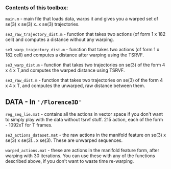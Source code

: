 
### Contents of this toolbox:

`main.m` - main file that loads data, warps it and gives you a warped set of
se(3) x se(3) x..x se(3) trajectories.

`se3_raw_trajectory_dist.m` - function that takes two actions 
(of form 1 x 182 cell) and computes a distance without any warping. 

`se3_warp_trajectory_dist.m` -  function that takes two actions 
(of form 1 x 182 cell) and computes a distance after warping using the 
TSRVF.

`se3_warp_dist.m` - function that takes two trajectories on se(3) of the form
4 x 4 x T,and computes the warped distance using TSRVF.  

`se3_raw_dist.m` - function that takes two trajectories on se(3) of the form 
4 x 4 x T, and computes the unwarped, raw distance between them. 


DATA - In `'/Florence3D'`
--------------------------------------------------------------------------
`reg_seq_lie.mat` - contains all the actions in vector space
if you don't want to simply play with the data without tsrvf stuff. 215 action, each of the form - 1092xT for T frames. 

`se3_actions_dataset.mat` - the raw actions in the manifold feature on se(3) x se(3) x se(3).. x se(3). These are unwarped sequences. 

`warped_actions.mat` - these are actions in the manifold feature form, after warping with 30 iterations. You can use these with any of the functions described above, if you don't want to waste time re-warping. 

